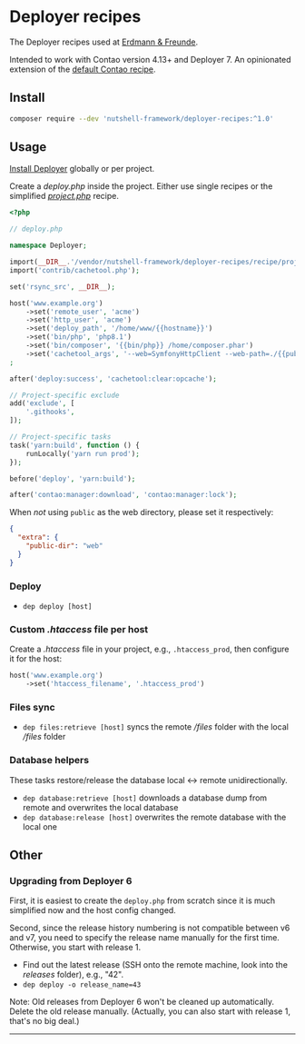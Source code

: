 # Deployer recipes

The Deployer recipes used at [Erdmann & Freunde][1].

Intended to work with Contao version 4.13+ and Deployer 7. An opinionated extension of the [default Contao recipe][2].

## Install

```bash
composer require --dev 'nutshell-framework/deployer-recipes:^1.0'
```

## Usage

[Install Deployer][3] globally or per project.

Create a _deploy.php_ inside the project. Either use single recipes or the simplified [_project.php_][4] recipe.

```php
<?php

// deploy.php

namespace Deployer;

import(__DIR__.'/vendor/nutshell-framework/deployer-recipes/recipe/project.php');
import('contrib/cachetool.php');

set('rsync_src', __DIR__);

host('www.example.org')
    ->set('remote_user', 'acme')
    ->set('http_user', 'acme')
    ->set('deploy_path', '/home/www/{{hostname}}')
    ->set('bin/php', 'php8.1')
    ->set('bin/composer', '{{bin/php}} /home/composer.phar')
    ->set('cachetool_args', '--web=SymfonyHttpClient --web-path=./{{public_path}} --web-url=https://{{hostname}}')
;

after('deploy:success', 'cachetool:clear:opcache');

// Project-specific exclude
add('exclude', [
    '.githooks',
]);

// Project-specific tasks
task('yarn:build', function () {
    runLocally('yarn run prod');
});

before('deploy', 'yarn:build');

after('contao:manager:download', 'contao:manager:lock');
```

When _not_ using `public` as the web directory, please set it respectively:

```json
{
  "extra": {
    "public-dir": "web"
  }
}
```

### Deploy

- `dep deploy [host]`

### Custom _.htaccess_ file per host

Create a _.htaccess_ file in your project, e.g., `.htaccess_prod`, then configure it for the host:

```php
host('www.example.org')
    ->set('htaccess_filename', '.htaccess_prod')
```

### Files sync

- `dep files:retrieve [host]` syncs the remote _/files_ folder with the local _/files_ folder

### Database helpers

These tasks restore/release the database local <-> remote unidirectionally.

- `dep database:retrieve [host]` downloads a database dump from remote and overwrites the local database
- `dep database:release [host]` overwrites the remote database with the local one

## Other

### Upgrading from Deployer 6

First, it is easiest to create the `deploy.php` from scratch since it is much simplified now and the host config
changed.

Second, since the release history numbering is not compatible between v6 and v7, you need to specify the release name
manually for the first time. Otherwise, you start with release 1.

- Find out the latest release (SSH onto the remote machine, look into the _releases_ folder), e.g., "42".
- `dep deploy -o release_name=43`

Note: Old releases from Deployer 6 won't be cleaned up automatically. Delete the old release manually. (Actually, you
can also start with release 1, that's no big deal.)

----

[1]: https://erdmann-freunde.de/
[2]: https://docs.contao.org/manual/en/guides/deployer/
[3]: https://deployer.org/docs/7.x/installation
[4]: /recipe/project.php
